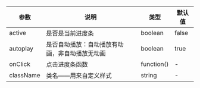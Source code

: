 | 参数 | 说明 | 类型 | 默认值 |
| --- | --- | --- | --- |
| active | 是否是当前进度条 | boolean | false |
| autoplay | 是否自动播放：自动播放有动画，非自动播放无动画 | boolean | true |
| onClick | 点击进度条函数 | function() | - |
| className |类名——用来自定义样式|string|-|


